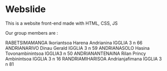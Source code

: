 # Webslide

This is a website front-end made with HTML, CSS, JS

Our group members are :

RABETSIMAMANGA Ikoriantsoa Harena Andrianina IGGLIA 3 n 66
ANDRIANARIVO Dinau Gerald IGGLIA 3 n 59 
ANDRIANASOLO Hasina Tovonambinintsoa IGGLIA3 n 50 
ANDRIANANTENAINA Rilan Princy Ambinintsoa IGGLIA 3 n 16 
RANDRIAMIHARISOA Andrianjafimana IGGLIA 3 n 81

